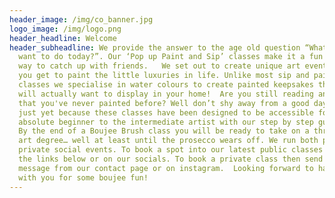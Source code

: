 ```yaml
---
header_image: /img/co_banner.jpg
logo_image: /img/logo.png
header_headline: Welcome
header_subheadline: We provide the answer to the age old question “What do you
  want to do today?”. Our ‘Pop up Paint and Sip’ classes make it a fun and easy
  way to catch up with friends.   We set out to create unique art events where
  you get to paint the little luxuries in life. Unlike most sip and paint
  classes we specialise in water colours to create painted keepsakes that you
  will actually want to display in your home!  Are you still reading and worried
  that you've never painted before? Well don’t shy away from a good day/night
  just yet because these classes have been designed to be accessible for the
  absolute beginner to the intermediate artist with our step by step guidance.
  By the end of a Boujee Brush class you will be ready to take on a three year
  art degree… well at least until the prosecco wears off. We run both public and
  private social events. To book a spot into our latest public classes check out
  the links below or on our socials. To book a private class then send us a
  message from our contact page or on instagram.  Looking forward to hanging out
  with you for some boujee fun!
---
```

